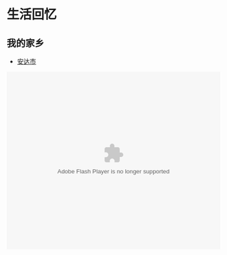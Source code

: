 # 生活回忆



## 我的家乡

* [安达市](http://v.youku.com/v_show/id_XMTkwNjA4OTY4.html)

<embed src="http://player.youku.com/player.php/sid/XMTkwNjA4OTY4/v.swf" allowFullScreen="true" quality="high" width="480" height="400" align="middle" allowScriptAccess="always" type="application/x-shockwave-flash"></embed>



